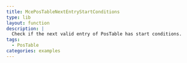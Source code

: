 ```yaml
---
title: McePosTableNextEntryStartConditions
type: lib
layout: function
description: |
  Check if the next valid entry of PosTable has start conditions.
tags: 
  - PosTable
categories: examples
---
```

